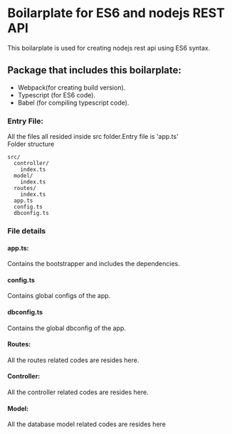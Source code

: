 # Boilarplate for ES6 and nodejs REST API

This boilarplate is used for creating nodejs rest api using ES6 syntax.

## Package that includes this boilarplate:

* Webpack(for creating build version).
* Typescript (for ES6 code).
* Babel (for compiling typescript code).

### Entry File:
All the files all resided inside src folder.Entry file is 'app.ts' <br>
Folder structure
```
src/
  controller/
    index.ts
  model/
    index.ts
  routes/
    index.ts
  app.ts
  config.ts
  dbconfig.ts
```

### File details

#### app.ts:
  Contains the bootstrapper and includes the dependencies.
#### config.ts
  Contains global configs of the app.
#### dbconfig.ts
  Contains the global dbconfig of the app.
#### Routes:
 All the routes related codes are resides here.
#### Controller:
  All the controller related codes are resides here.
#### Model:
  All the database model related codes are resides here